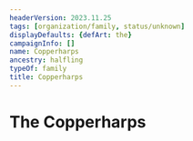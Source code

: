```yaml
---
headerVersion: 2023.11.25
tags: [organization/family, status/unknown]
displayDefaults: {defArt: the}
campaignInfo: []
name: Copperharps
ancestry: halfling
typeOf: family
title: Copperharps
---
```


# The Copperharps

